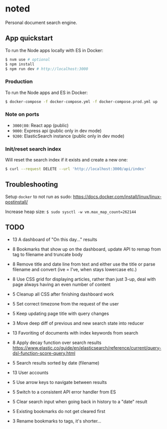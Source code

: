 # noted

Personal document search engine.

## App quickstart

To run the Node apps locally with ES in Docker:

```bash
$ nvm use # optional
$ npm install
$ npm run dev # http://localhost:3000
```

### Production

To run the Node apps and ES in Docker:

```bash
$ docker-compose -f docker-compose.yml -f docker-compose.prod.yml up
```

### Note on ports

- `3000|80`: React app (public)
- `9000`: Express api (public only in dev mode)
- `9200`: ElasticSearch instance (public only in dev mode)

### Init/reset search index

Will reset the search index if it exists and create a new one:

```bash
$ curl --request DELETE --url 'http://localhost:3000/api/index'
```

## Troubleshooting

Setup `docker` to not run as sudo: https://docs.docker.com/install/linux/linux-postinstall/

Increase heap size: `$ sudo sysctl -w vm.max_map_count=262144`

## TODO

- 13 A dashboard of "On this day..." results
-  8 Bookmarks that show up on the dashboard, update API to remap from tag to filename and truncate body
-  8 Remove title and date line from text and either use the title or parse filename and convert (ive = I've, when stays lowercase etc.)
-  8 Use CSS grid for displaying articles, rather than just 3-up, deal with page always having an even number of content
-  5 Cleanup all CSS after finishing dashboard work
-  5 Set correct timezone from the request of the user
-  5 Keep updating page title with query changes
-  3 Move deep diff of previous and new search state into reducer

- 13 Favoriting of documents with index keywords from search
-  8 Apply decay function over search results https://www.elastic.co/guide/en/elasticsearch/reference/current/query-dsl-function-score-query.html
-  5 Search results sorted by date (filename)
- 13 User accounts
-  5 Use arrow keys to navigate between results
-  5 Switch to a consistent API error handler from ES
-  5 Clear search input when going back in history to a "date" result
-  5 Existing bookmarks do not get cleared first
-  3 Rename bookmarks to tags, it's shorter...
